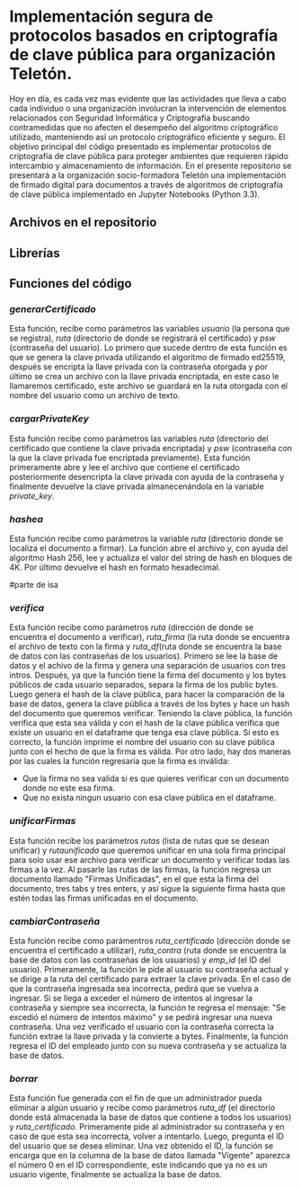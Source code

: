 # Implementación segura de protocolos basados en criptografía de clave pública para organización Teletón.

Hoy en día, es cada vez mas evidente que las actividades que lleva a cabo cada individuo o una organización involucran la intervención de elementos relacionados con Seguridad Informática y Criptografía buscando contramedidas que no afecten el desempeño del algoritmo criptográfico utilizado, manteniendo así un protocolo criptográfico eficiente y seguro. El objetivo principal del código presentado es implementar protocolos de criptografía de clave pública para proteger ambientes que requieren rápido intercambio y almacenamiento de información. En el presente repositorio se presentará a la organización socio-formadora Teletón una implementación de firmado digital para documentos a través de algoritmos de criptografía de clave pública implementado en Jupyter Notebooks (Python 3.3).

## Archivos en el repositorio

## **Librerías**

## **Funciones del código**

### *generarCertificado*
Esta función, recibe como parámetros las variables *usuario* (la persona que se registra), *ruta* (directorio de donde se registrará el certificado) y *psw* (contraseña del usuario). Lo primero que sucede dentro de esta función es que se genera la clave privada utilizando el algoritmo de firmado ed25519, después se encripta la llave privada con la contraseña otorgada y por último se crea un archivo con la llave privada encriptada, en este caso le llamaremos certificado, este archivo se guardará en la ruta otorgada con el nombre del usuario como un archivo de texto.

### *cargarPrivateKey*
Esta función recibe como parámetros las variables *ruta* (directorio del certificado que contiene la clave privada encriptada) y *psw* (contraseña con la que la clave privada fue encriptada previamente). Esta función primeramente abre y lee el archivo que contiene el certificado posteriormente desencripta la clave privada con ayuda de la contraseña y finalmente devuelve la clave privada almanecenándola en la variable *private_key*.

### *hashea*
Esta función recibe como parámetros la variable *ruta* (directorio donde se localiza el documento a firmar). La función abre el archivo y, con ayuda del algoritmo Hash 256, lee y actualiza el valor del string de hash en bloques de 4K. Por último devuelve el hash en formato hexadecimal.

#parte de isa

### *verifica*
Esta función recibe como parámetros *ruta* (dirección de donde se encuentra el documento a verificar), *ruta_firma* (la ruta donde se encuentra el archivo de texto con la firma y *ruta_df*(ruta donde se encuentra la base de datos con las contraseñas de los usuarios). Primero se lee la base de datos y el achivo de la firma y genera una separación de usuarios con tres intros. Después, ya que la función tiene la firma del documento y los bytes públicos de cada usuario separados, separa la  firma de los public bytes. Luego genera el hash de la clave pública, para hacer la comparación de la base de datos, genera la clave pública  a través de los bytes y hace un hash del documento que queremos verificar. Teniendo la clave pública, la función verifica que esta sea válida y con el hash de la clave pública verifica que existe un usuario en el dataframe que tenga esa clave pública. Si esto es correcto, la función imprime el nombre del usuario con su clave pública junto con el hecho de que la firma es válida. Por otro lado, hay dos maneras por las cuales la función regresaría que la firma es inválida:
- Que la firma no sea valida si es que quieres verificar con un documento donde no este esa firma.
- Que no exista ningun usuario con esa clave pública en el dataframe.

### *unificarFirmas*
Esta función recibe los parámetros *rutas* (lista de rutas que se desean unificar) y *rutaunificada* que queremos unificar en una sola firma principal para solo usar ese archivo para verificar un documento y verificar todas las firmas a la vez. Al pasarle las rutas de las firmas, la función  regresa un documento llamado "Firmas Unificadas", en el que esta la firma del documento, tres tabs y tres enters, y así sigue la siguiente firma hasta que estén todas las firmas unificadas en el documento.

### *cambiarContraseña*
Esta función recibe como parámentros *ruta_certificado* (dirección donde se encuentra el certificado a utilizar), *ruta_contra* (ruta donde se encuentra la base de datos con las contraseñas de los usuarios) y *emp_id* (el ID del usuario). Primeramente, la función le pide al usuario su contraseña actual y se dirige a la ruta del certificado para extraer la clave privada. En el caso de que la contraseña ingresada sea incorrecta, pedirá que se vuelva a ingresar. Si se llega a exceder el número de intentos al ingresar la contraseña y siempre sea incorrecta, la función te regresa el mensaje: "Se excedió el número de intentos máximo" y se pedirá ingresar una nueva contraseña. Una vez verificado el usuario con la contraseña correcta la función extrae la llave privada y la convierte a bytes. Finalmente, la función regresa el ID del empleado junto con su nueva contraseña y se actualiza la base de datos. 

### *borrar*
Esta función fue generada con el fin de que un administrador pueda eliminar a algún usuario y recibe como parámetros *ruta_df* (el directorio donde está almacenada la base de datos que contiene a todos los usuarios) y *ruta_certificado*. Primeramente pide al administrador su contraseña y en caso de que esta sea incorrecta, volver a intentarlo. Luego, pregunta el ID del usuario que se desea eliminar. Una vez obtenido el ID, la función se encarga que en la columna de la base de datos llamada "Vigente" aparezca el número 0 en el ID correspondiente, este indicando que ya no es un usuario vigente, finalmente se actualiza la base de datos.




